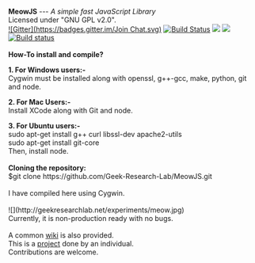 <b>MeowJS</b> --- <i>A simple fast JavaScript Library</i> <br>
Licensed under "GNU GPL v2.0".<br>
[![Gitter](https://badges.gitter.im/Join Chat.svg)](https://gitter.im/Geek-Research-Lab/MeowJS?utm_source=badge&utm_medium=badge&utm_campaign=pr-badge&utm_content=badge)    [![Build Status](https://snap-ci.com/snap-ci/docs.snap-ci.com/branch/master/build_image)](https://snap-ci.com/Geek-Research-Lab/MeowJS/branch/master)
<a href="https://codeclimate.com/github/Geek-Research-Lab/MeowJS"><img src="https://codeclimate.com/github/Geek-Research-Lab/MeowJS/badges/gpa.svg" /></a>
<a href="https://codeclimate.com/github/Geek-Research-Lab/MeowJS"><img src="https://codeclimate.com/github/Geek-Research-Lab/MeowJS/badges/coverage.svg" /></a>
[![Build status](https://ci.appveyor.com/api/projects/status/tkru5nj3s12vo00u/branch/master?svg=true)](https://ci.appveyor.com/project/ashumeow/meowjs/branch/master)
<br>
<br>
<b>How-To install and compile?</b><br><p>
<b>1. For Windows users:-</b><br>
Cygwin must be installed along with openssl, g++-gcc, make, python, git and node.
</p>
<p><b>2. For Mac Users:- </b><br>
Install XCode along with Git and node.</p>
<p><b>3. For Ubuntu users:-</b><br>
    sudo apt-get install g++ curl libssl-dev apache2-utils<br>
    sudo apt-get install git-core<br>
Then, install node.<br><br>
<b> Cloning the repository:</b><br>
$git clone https://github.com/Geek-Research-Lab/MeowJS.git<br><br>
I have compiled here using Cygwin.<br><br>
![](http://geekresearchlab.net/experiments/meow.jpg)
<br>
Currently, it is non-production ready with no bugs.
<br><br>
A common <a href="https://github.com/Geek-Research-Lab/MeowJS/wiki">wiki</a> is also provided. <br>
This is a <a href="http://geekresearchlab.net/mtechproject/">project</a> done by an individual. <br>
Contributions are welcome. <br>
